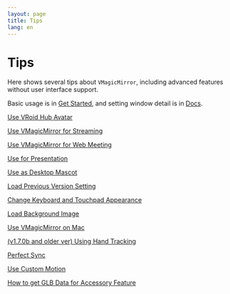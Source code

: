 ```yaml
---
layout: page
title: Tips
lang: en
---
```


# Tips

Here shows several tips about `VMagicMirror`, including advanced features without user interface support.

Basic usage is in [Get Started](./get_started), and setting window detail is in [Docs](./docs).

[Use VRoid Hub Avatar](./use_vroid_hub)

[Use VMagicMirror for Streaming](./streaming)

[Use VMagicMirror for Web Meeting](./virtual_camera)

[Use for Presentation](./presentation)

[Use as Desktop Mascot](./desktop_mascot)

[Load Previous Version Setting](./load_prev_setting)

[Change Keyboard and Touchpad Appearance](./change_textures)

[Load Background Image](./load_background_image)

[Use VMagicMirror on Mac](./use_on_mac)

[(v1.7.0b and older ver) Using Hand Tracking](./using_hand_tracking)

[Perfect Sync](./perfect_sync)

[Use Custom Motion](./use_custom_motion)

[How to get GLB Data for Accessory Feature](./get_glb_data)
